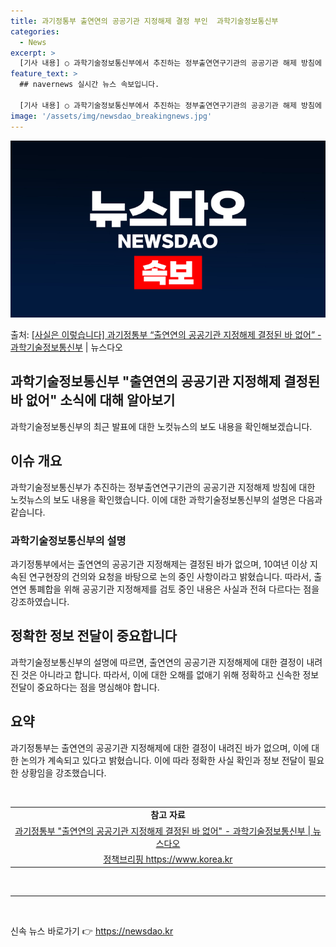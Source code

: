 ```yaml
---
title: 과기정통부 출연연의 공공기관 지정해제 결정 부인  과학기술정보통신부
categories:
  - News
excerpt: >
  [기사 내용] ○ 과학기술정보통신부에서 추진하는 정부출연연구기관의 공공기관 해제 방침에 대해 출연연 구조조정…
feature_text: >
  ## navernews 실시간 뉴스 속보입니다.

  [기사 내용] ○ 과학기술정보통신부에서 추진하는 정부출연연구기관의 공공기관 해제 방침에 대해 출연연 구조조정…
image: '/assets/img/newsdao_breakingnews.jpg'
---
```


![뉴스다오 속보](/assets/img/newsdao_breakingnews.jpg)

<p>출처: <a href="https://newsdao.kr/3077" rel="dofollow">[사실은 이렇습니다] 과기정통부 “출연연의 공공기관 지정해제 결정된 바 없어” - 과학기술정보통신부</a> | 뉴스다오</p>

<h2>과학기술정보통신부 "출연연의 공공기관 지정해제 결정된 바 없어" 소식에 대해 알아보기</h2>

과학기술정보통신부의 최근 발표에 대한 노컷뉴스의 보도 내용을 확인해보겠습니다.

<h2 data-ke-size="size26">이슈 개요</h2>
과학기술정보통신부가 추진하는 정부출연연구기관의 공공기관 지정해제 방침에 대한 노컷뉴스의 보도 내용을 확인했습니다. 이에 대한 과학기술정보통신부의 설명은 다음과 같습니다.

<h3>과학기술정보통신부의 설명</h3>
<p data-ke-size="size16">과기정통부에서는 출연연의 공공기관 지정해제는 결정된 바가 없으며, 10여년 이상 지속된 연구현장의 건의와 요청을 바탕으로 논의 중인 사항이라고 밝혔습니다. 따라서, 출연연 통폐합을 위해 공공기관 지정해제를 검토 중인 내용은 사실과 전혀 다르다는 점을 강조하였습니다.</p>

<h2 data-ke-size="size26">정확한 정보 전달이 중요합니다</h2>
<p data-ke-size="size16">과학기술정보통신부의 설명에 따르면, 출연연의 공공기관 지정해제에 대한 결정이 내려진 것은 아니라고 합니다. 따라서, 이에 대한 오해를 없애기 위해 정확하고 신속한 정보 전달이 중요하다는 점을 명심해야 합니다.</p>

<h2 data-ke-size="size26">요약</h2>
<p data-ke-size="size16">과기정통부는 출연연의 공공기관 지정해제에 대한 결정이 내려진 바가 없으며, 이에 대한 논의가 계속되고 있다고 밝혔습니다. 이에 따라 정확한 사실 확인과 정보 전달이 필요한 상황임을 강조했습니다.</p>

<p data-ke-size="size16">&nbsp;</p>
<table>
	<tbody>
		<tr>
			<td style="text-align: center; height: 17px;"><b>참고 자료</b></td>
		</tr>
		<tr>
			<td style="text-align: center; height: 17px;"><a href="https://newsdao.kr/3077">과기정통부 "출연연의 공공기관 지정해제 결정된 바 없어" - 과학기술정보통신부 | 뉴스다오</a></td>
		</tr>
		<tr>
			<td style="text-align: center; height: 17px;"><a href="https://www.korea.kr">정책브리핑 https://www.korea.kr</a></td>
		</tr>
	</tbody>
</table>
<p data-ke-size="size16">&nbsp;</p>
<hr>

<p data-ke-size="size16">&nbsp;</p> 

신속 뉴스 바로가기 👉 <a href="https://newsdao.kr" rel="dofollow">https://newsdao.kr</a>


